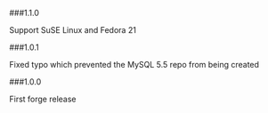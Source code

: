 ###1.1.0

Support SuSE Linux and Fedora 21

###1.0.1

Fixed typo which prevented the MySQL 5.5 repo from being created

###1.0.0

First forge release
